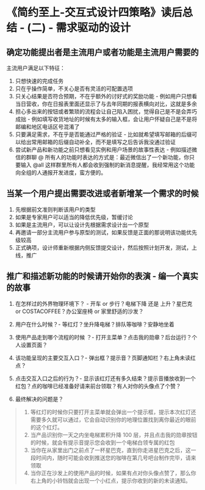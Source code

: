 # 《简约至上-交互式设计四策略》读后总结 - (二) - 需求驱动的设计

## 确定功能提出者是主流用户或者功能是主流用户需要的

主流用户满足以下特征：

1. 只想快速的完成任务
2. 只在乎操作简单，不关心是否有灵活的可配置选项
3. 只关心结果是否符合预期，不在乎额外的讨好式的奖励功能 - 例如用户只想看当日营收，你在日报表里面还显示了与去年同期的报表横向对比，这就是多余
4. 担心多出来的按钮或者繁琐的流程会让自己陷入困扰，觉得自己是不是会弄巧成拙 - 例如填写收货地址的时候有太多的输入框，会让用户怀疑自己是不是将邮编和地区电话区号混淆了
5. 只要满足需求，不在乎是否能通过严格的验证 - 比如就希望填写邮箱的后缀可以给出常用邮箱的后缀自动补全，而不是填写之后告诉我没通过验证
6. 尝试新产品和新功能之前只想看见实例和用户场景的故事性表达 - 例如描述微信的群聊 @ 所有人的功能时表达的方式是：最近微信出了一个新功能，你只要输入 @all 这样群里所有人都会收到强制的新消息提醒，我经常用这个功能向全组的人通报开发进度，蛮方便的。

## 当某一个用户提出需要改进或者新增某一个需求的时候

1. 先根据前文准则判断该用户的类型
2. 如果是专家用户可以适当的降低优先级，暂缓讨论
3. 如果是主流用户，可以让设计先根据需求设计出一个原型
4. 再邀请一部分主流用户参与原型的测试，如果反馈是正面的那说明该功能优先级较高
5. 正式确项，设计师重新根据内侧反馈提交设计，然后按照计划开发，测试，上线，推广

## 推广和描述新功能的时候请开始你的表演 - 编一个真实的故事

1. 在怎样过的外界物理环境下？ - 开车 or 步行？电梯下降 还是 上升？星巴克 or COSTACOFFEE？办公室座椅 or 家里舒适的沙发？
2. 用户在什么时候？- 等红灯？坐升降电梯？排队等咖啡？安静地坐着
3. 使用产品走到哪个流程的时候 ？- 打开主菜单？点击我的勋章？后台运行？个人设置页面？
4. 该功能呈现的主要交互入口？- 弹出框？提示音？页脚通知栏？右上角未读红点？
5. 点击交互入口之后的行为？- 显示该红灯还有多久结束？提示音播放收到一个红包？点的咖啡已经准备好请来前台领取？有人对你的头像点了个赞？

6. 最终解决的问题是？

> 1. 等红灯的时候你只要打开主菜单就会弹出一个提示框，提示本次红灯还需要多久就可以通过，它会自动识别你的地理位置找到离你最近的眼前的这个红灯。
> 2. 当产品识别你一天之内坐电梯累积升降 100 层，并且点击我的勋章按钮的时候，就会有提示音提示您会收到一个电梯白领专属的红包
> 3. 当你在从家里出门之前点了一杯星巴克，直到你走进星巴克之后，这一段时间内，随时可能会收到推送您的咖啡在第几号吧台制作完毕，请来领取
> 4. 当你正在沙发上的使用产品的时候，如果有点对你头像点赞了，那么你右上角的小铃铛就会出现一个小红点，提示你收到的新的未读通知。







